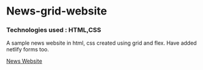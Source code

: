# News-grid-website
### Technologies used : HTML,CSS

A sample news website in html, css created using grid and flex.
Have added netlify forms too.

[News Website](https://youthful-jackson-c9a086.netlify.app/)
